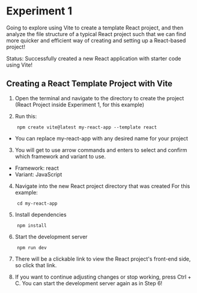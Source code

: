 # Experiment 1 

Going to explore using Vite to create a template React project, and then analyze the file structure of a typical React project such 
that we can find more quicker and efficient way of creating and setting up a React-based project! 

Status: Successfully created a new React application with starter code using Vite! 

## Creating a React Template Project with Vite

1) Open the terminal and navigate to the directory to create the project (React Project inside Experiment 1, for this example) 

2) Run this:
```
    npm create vite@latest my-react-app --template react
```
* You can replace my-react-app with any desired name for your project 

3) You will get to use arrow commands and enters to select and confirm which framework and variant to use. 
* Framework: react
* Variant: JavaScript 

4) Navigate into the new React project directory that was created 
For this example: 
```
    cd my-react-app 
```

5) Install dependencies 
```
    npm install
```

6) Start the development server
```
    npm run dev 
```

7) There will be a clickable link to view the React project's front-end side, so click that link. 

8) If you want to continue adjusting changes or stop working, press Ctrl + C. You can start the development server again as in Step 6!